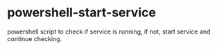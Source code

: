 # powershell-start-service
powershell script to check if service is running, if not, start service and continue checking.
